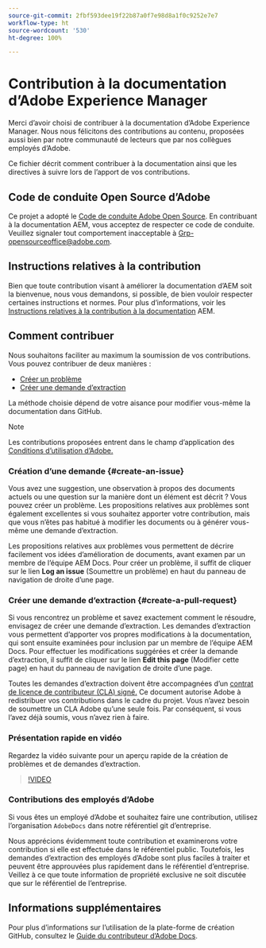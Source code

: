 ```yaml
---
source-git-commit: 2fbf593dee19f22b87a0f7e98d8a1f0c9252e7e7
workflow-type: ht
source-wordcount: '530'
ht-degree: 100%

---
```

# Contribution à la documentation d’Adobe Experience Manager

Merci d’avoir choisi de contribuer à la documentation d’Adobe Experience Manager. Nous nous félicitons des contributions au contenu, proposées aussi bien par notre communauté de lecteurs que par nos collègues employés d’Adobe.

Ce fichier décrit comment contribuer à la documentation ainsi que les directives à suivre lors de l’apport de vos contributions.

## Code de conduite Open Source d’Adobe

Ce projet a adopté le [Code de conduite Adobe Open Source](code-of-conduct.md). En contribuant à la documentation AEM, vous acceptez de respecter ce code de conduite. Veuillez signaler tout comportement inacceptable à [Grp-opensourceoffice@adobe.com](mailto:Grp-opensourceoffice@adobe.com).

## Instructions relatives à la contribution

Bien que toute contribution visant à améliorer la documentation d’AEM soit la bienvenue, nous vous demandons, si possible, de bien vouloir respecter certaines instructions et normes. Pour plus d’informations, voir les [Instructions relatives à la contribution à la documentation](guidelines.md) AEM.

## Comment contribuer

Nous souhaitons faciliter au maximum la soumission de vos contributions. Vous pouvez contribuer de deux manières :

* [Créer un problème](#create-an-issue)
* [Créer une demande d’extraction](#create-a-pull-request)

La méthode choisie dépend de votre aisance pour modifier vous-même la documentation dans GitHub.

>[!NOTE]
>
>Les contributions proposées entrent dans le champ d’application des [Conditions d’utilisation d’Adobe.](https://www.adobe.com/fr/legal/terms.html)

### Création d’une demande {#create-an-issue}

Vous avez une suggestion, une observation à propos des documents actuels ou une question sur la manière dont un élément est décrit ? Vous pouvez créer un problème. Les propositions relatives aux problèmes sont également excellentes si vous souhaitez apporter votre contribution, mais que vous n’êtes pas habitué à modifier les documents ou à générer vous-même une demande d’extraction.

Les propositions relatives aux problèmes vous permettent de décrire facilement vos idées d’amélioration de documents, avant examen par un membre de l’équipe AEM Docs. Pour créer un problème, il suffit de cliquer sur le lien **Log an issue** (Soumettre un problème) en haut du panneau de navigation de droite d’une page.

### Créer une demande d’extraction {#create-a-pull-request}

Si vous rencontrez un problème et savez exactement comment le résoudre, envisagez de créer une demande d’extraction. Les demandes d’extraction vous permettent d’apporter vos propres modifications à la documentation, qui sont ensuite examinées pour inclusion par un membre de l’équipe AEM Docs. Pour effectuer les modifications suggérées et créer la demande d’extraction, il suffit de cliquer sur le lien **Edit this page** (Modifier cette page) en haut du panneau de navigation de droite d’une page.

Toutes les demandes d’extraction doivent être accompagnées d’un [contrat de licence de contributeur (CLA) signé.](https://opensource.adobe.com/cla.html) Ce document autorise Adobe à redistribuer vos contributions dans le cadre du projet. Vous n’avez besoin de soumettre un CLA Adobe qu’une seule fois. Par conséquent, si vous l’avez déjà soumis, vous n’avez rien à faire.

### Présentation rapide en vidéo

Regardez la vidéo suivante pour un aperçu rapide de la création de problèmes et de demandes d’extraction.

>[!VIDEO](https://video.tv.adobe.com/v/27069)

### Contributions des employés d’Adobe

Si vous êtes un employé d’Adobe et souhaitez faire une contribution, utilisez l’organisation `AdobeDocs` dans notre référentiel git d’entreprise.

Nous apprécions évidemment toute contribution et examinerons votre contribution si elle est effectuée dans le référentiel public. Toutefois, les demandes d’extraction des employés d’Adobe sont plus faciles à traiter et peuvent être approuvées plus rapidement dans le référentiel d’entreprise. Veillez à ce que toute information de propriété exclusive ne soit discutée que sur le référentiel de l’entreprise.

## Informations supplémentaires

Pour plus d’informations sur l’utilisation de la plate-forme de création GitHub, consultez le [Guide du contributeur d’Adobe Docs](https://experienceleague.adobe.com/docs/contributor/contributor-guide/introduction.html?lang=fr).
